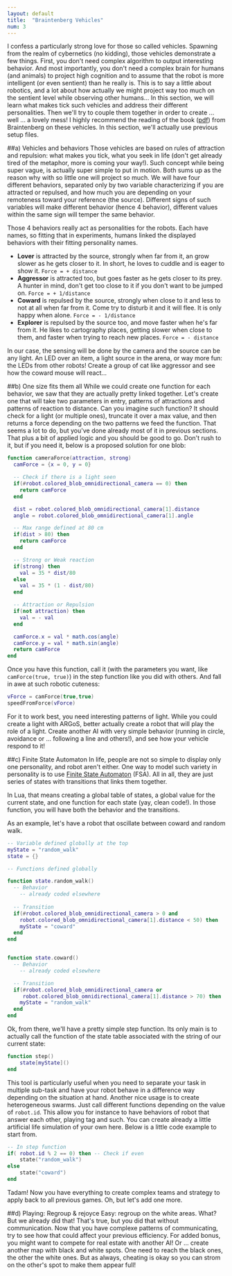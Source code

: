 ```yaml
---
layout: default
title:  "Braintenberg Vehicles"
num: 3
---
```


I confess a particularly strong love for those so called vehicles. Spawning from the realm of cybernetics (no kidding), those vehicles demonstrate a few things. First, you don't need complex algorithm to output interesting behavior. And most importantly, you don't need a complex brain for humans (and animals) to project high cognition and to assume that the robot is more intelligent (or even sentient) than he really is. This is to say a little about robotics, and a lot about how actually we might project way too much on the sentient level while observing other humans... In this section, we will learn what makes tick such vehicles and address their different personalities. Then we'll try to couple them together in order to create ... well ... a lovely mess! I highly recommend the reading of the book ([pdf](http://ge.tt/1ivvhQu/v/0)) from Braintenberg on these vehicles. In this section, we'll actually use previous setup files.

##a) Vehicles and behaviors
Those vehicles are based on rules of attraction and repulsion: what makes you tick, what you seek in life (don't get already tired of the metaphor, more is coming your way!). Such concept while being super vague, is actually super simple to put in motion. Both sums up as the reason why with so little one will project so much. We will have four different behaviors, separated only by two variable characterizing if you are attracted or repulsed, and how much you are depending on your remoteness toward your reference (the source). Different signs of such variables will make different behavior (hence 4 behavior), different values within the same sign will temper the same behavior.

Those 4 behaviors really act as personalities for the robots. Each have names, so fitting that in experiments, humans linked the displayed behaviors with their fitting personality names.

* **Lover** is attracted by the source, strongly when far from it, an grow slower as he gets closer to it. In short, he loves to cuddle and is eager to show it. `Force = + distance`
* **Aggressor** is attracted too, but goes faster as he gets closer to its prey. A hunter in mind, don't get too close to it if you don't want to be jumped on.  `Force = + 1/distance`
* **Coward** is repulsed by the source, strongly when close to it and less to not at all when far from it. Come try to disturb it and it will flee. It is only happy when alone.  `Force = - 1/distance`
* **Explorer** is repulsed by the source too, and move faster when he's far from it. He likes to cartography places, getting slower when close to them, and faster when trying to reach new places.  `Force = - distance`

In our case, the sensing will be done by the camera and the source can be any light. An LED over an item, a light source in the arena, or way more fun: the LEDs from other robots! Create a group of cat like aggressor and see how the coward mouse will react...

##b) One size fits them all
While we could create one function for each behavior, we saw that they are actually pretty linked together. Let's create one that will take two parameters in entry, patterns of attractions and patterns of reaction to distance. Can you imagine such function? It should check for a light (or multiple ones), truncate it over a max value, and then returns a force depending on the two patterns we feed the function. That seems a lot to do, but you've done already most of it in previous sections. That plus a bit of applied logic and you should be good to go. Don't rush to it, but if you need it, below is a proposed solution for one blob:

```lua
function cameraForce(attraction, strong)
  camForce = {x = 0, y = 0}

  -- Check if there is a light seen
  if(#robot.colored_blob_omnidirectional_camera == 0) then
    return camForce
  end

  dist = robot.colored_blob_omnidirectional_camera[1].distance
  angle = robot.colored_blob_omnidirectional_camera[1].angle

  -- Max range defined at 80 cm
  if(dist > 80) then
    return camForce
  end

  -- Strong or Weak reaction
  if(strong) then
    val = 35 * dist/80
  else
    val = 35 * (1 - dist/80)
  end

  -- Attraction or Repulsion
  if(not attraction) then
    val = - val
  end

  camForce.x = val * math.cos(angle)
  camForce.y = val * math.sin(angle)     	
  return camForce
end
```

Once you have this function, call it (with the parameters you want, like `camForce(true, true)`) in the step function like you did with others. And fall in awe at such robotic cuteness:

```lua
vForce = camForce(true,true)
speedFromForce(vForce)
```

For it to work best, you need interesting patterns of light. While you could create a light with ARGoS, better actually create a robot that will play the role of a light. Create another AI with very simple behavior (running in circle, avoidance or ... following a line and others!), and see how your vehicle respond to it!

##c) Finite State Automaton
In life, people are not so simple to display only one personality, and robot aren't either. One way to model such variety in personality is to use [Finite State Automaton](http://en.wikipedia.org/wiki/Finite-state_machine) (FSA). All in all, they are just series of states with transitions that links them together.

In Lua, that means creating a global table of states, a global value for the current state, and one function for each state (yay, clean code!). In those function, you will have both the behavior and the transitions.

As an example, let's have a robot that oscillate between coward and random walk.

```lua
-- Variable defined globally at the top
myState = "random_walk"
state = {}
```

```lua
-- Functions defined globally

function state.random_walk()
  -- Behavior
    -- already coded elsewhere
    
  -- Transition
  if(#robot.colored_blob_omnidirectional_camera > 0 and
    robot.colored_blob_omnidirectional_camera[1].distance < 50) then
    myState = "coward"
  end
end


function state.coward()
  -- Behavior
    -- already coded elsewhere	

  -- Transition
  if(#robot.colored_blob_omnidirectional_camera or
     robot.colored_blob_omnidirectional_camera[1].distance > 70) then
    myState = "random_walk"
  end
end
```

Ok, from there, we'll have a pretty simple step function. Its only main is to actually call the function of the state table associated with the string of our current state:

```lua
function step()
    state[myState]()
end
```

This tool is particularly useful when you need to separate your task in multiple sub-task and have your robot behave in a difference way depending on the situation at hand. Another nice usage is to create heterogeneous swarms. Just call different functions depending on the value of `robot.id`. This allow you for instance to have behaviors of robot that answer each other, playing tag and such. You can create already a little artificial life simulation of your own here. Below is a little code example to start from.


```lua
-- In step function
if( robot.id % 2 == 0) then -- Check if even 
    state("random_walk")
else
    state("coward")
end
```

Tadam! Now you have everything to create complex teams and strategy to apply back to all previous games. Oh, but let's add one more.

##d) Playing: Regroup & rejoyce
Easy: regroup on the white areas. What? But we already did that! That's true, but you did that without communication. Now that you have complexe patterns of communicating, try to see how that could affect your previous efficiency. For added bonus, you might want to compete for real estate with another AI! Or ... create another map with black and white spots. One need to reach the black ones, the other the white ones. But as always, cheating is okay so you can strom on the other's spot to make them appear full!

